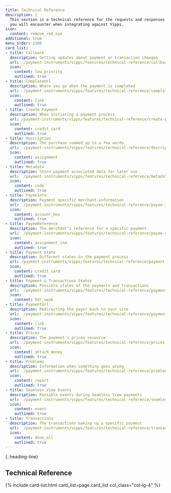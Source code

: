 ```yaml
---
title: Technical Reference
description: |
  This section is a technical reference for the requests and responses
  you will encounter when integrating against Vipps.
icon:
  content: remove_red_eye
additional: true
menu_order: 1300
card_list:
- title: Callback
  description: Getting updates about payment or transaction changes
  url:  /payment-instruments/vipps/features/technical-reference/callback-reference
  icon:
    content: low_priority
    outlined: true
- title: CompleteUrl
  description: Where you go when the payment is completed
  url:  /payment-instruments/vipps/features/technical-reference/complete-url
  icon:
    content: link
    outlined: true
- title: Create Payment
  description: When initiating a payment process
  url: /payment-instruments/vipps/features/technical-reference/create-payment
  icon:
    content: credit_card
    outlined: true
- title: Description
  description: The purchase summed up in a few words
  url:  /payment-instruments/vipps/features/technical-reference/description
  icon:
    content: assignment
    outlined: true
- title: Metadata
  description: Store payment associated data for later use
  url:  /payment-instruments/vipps/features/technical-reference/metadata
  icon:
    content: code
    outlined: true
- title: PayeeInfo
  description: Payment specific merchant information
  url:  /payment-instruments/vipps/features/technical-reference/payee-info
  icon:
    content: account_box
    outlined: true
- title: PayeeReference
  description: The merchant's reference for a specific payment
  url:  /payment-instruments/vipps/features/technical-reference/payee-reference
  icon:
    content: assignment_ind
    outlined: true
- title: Payment State
  description: Different states in the payment process
  url: /payment-instruments/vipps/features/technical-reference/payment-state
  icon:
    content: credit_card
    outlined: true
- title: Payment & Transactions States
  description: Possible states of the payments and transactions
  url:  /payment-instruments/vipps/features/technical-reference/payment-transaction-states
  icon:
    content: hdr_weak
- title: PaymentUrl
  description: Redirecting the payer back to your site
  url:  /payment-instruments/vipps/features/technical-reference/payment-url
  icon:
    content: link
    outlined: true
- title: Prices
  description: The payment's prices resource
  url:  /payment-instruments/vipps/features/technical-reference/prices
  icon:
    content: attach_money
    outlined: true
- title: Problems
  description: Information when something goes wrong
  url:  /payment-instruments/vipps/features/technical-reference/problems
  icon:
    content: report
    outlined: true
- title: Seamless View Events
  description: Possible events during Seamless View payments
  url:  /payment-instruments/vipps/features/technical-reference/seamless-view-events
  icon:
    content: event
    outlined: true
- title: Transactions
  description: The transactions making up a specific payment
  url:  /payment-instruments/vipps/features/technical-reference/transactions
  icon:
    content: done_all
    outlined: true
---
```


{:.heading-line}

## Technical Reference

{% include card-list.html card_list=page.card_list
    col_class="col-lg-4" %}
